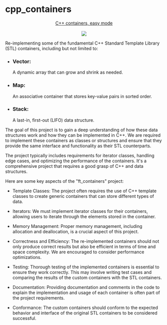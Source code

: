 # cpp_containers

<p align="center">
<ins> C++ containers, easy mode </ins> </br></br>
<img src="https://i.gifer.com/KeVQ.gif" />
</p>
Re-implementing some of the fundamental C++ Standard Template Library (STL) containers, including but not limited to:

- ### Vector:
   A dynamic array that can grow and shrink as needed.
- ### Map:
   An associative container that stores key-value pairs in sorted order.
- ### Stack:
   A last-in, first-out (LIFO) data structure.


The goal of this project is to gain a deep understanding of how these data structures work and how they can be implemented in C++. We are required to implement these containers as classes or structures and ensure that they provide the same interface and functionality as their STL counterparts.

The project typically includes requirements for iterator classes, handling edge cases, and optimizing the performance of the containers. It's a comprehensive project that requires a good grasp of C++ and data structures.

Here are some key aspects of the "ft_containers" project:

- Template Classes: The project often requires the use of C++ template classes to create generic containers that can store different types of data.

- Iterators: We must implement iterator classes for their containers, allowing users to iterate through the elements stored in the container.

- Memory Management: Proper memory management, including allocation and deallocation, is a crucial aspect of this project.

- Correctness and Efficiency: The re-implemented containers should not only produce correct results but also be efficient in terms of time and space complexity. We are encouraged to consider performance optimizations.

- Testing: Thorough testing of the implemented containers is essential to ensure they work correctly. This may involve writing test cases and comparing the results of the custom containers with the STL containers.

- Documentation: Providing documentation and comments in the code to explain the implementation and usage of each container is often part of the project requirements.

- Conformance: The custom containers should conform to the expected behavior and interface of the original STL containers to be considered successful.
